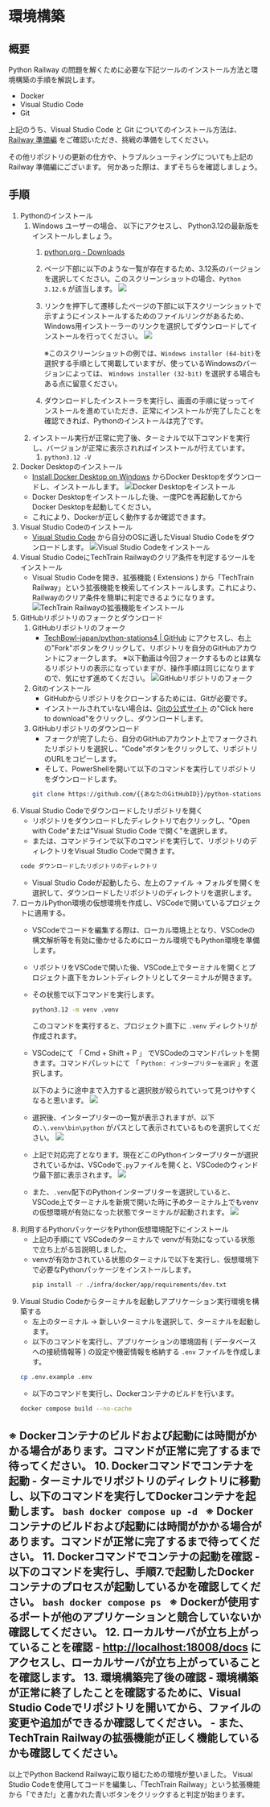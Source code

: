 # 環境構築

## 概要

Python Railway の問題を解くために必要な下記ツールのインストール方法と環境構築の手順を解説します。
- Docker
- Visual Studio Code
- Git

上記のうち、Visual Studio Code と Git についてのインストール方法は、
[Railway 準備編](https://www.notion.so/techbowl/Railway-ceba695d5014460e9733c2a46318cdec) をご確認いただき、挑戦の準備をしてください。

その他リポジトリの更新の仕方や、トラブルシューティングについても上記の Railway 準備編にございます。
何かあった際は、まずそちらを確認しましょう。

## 手順
1. Pythonのインストール
    1. Windows ユーザーの場合、  以下にアクセスし、 Python3.12の最新版をインストールしましょう。
        1. [python.org - Downloads](https://www.python.org/downloads/)
        2. ページ下部に以下のような一覧が存在するため、3.12系のバージョンを選択してください。このスクリーンショットの場合、`Python 3.12.6` が該当します。
            ![](./images/python_downloads.png)
        3. リンクを押下して遷移したページの下部に以下スクリーンショットで示すようにインストールするためのファイルリンクがあるため、Windows用インストーラーのリンクを選択してダウンロードしてインストールを行ってください。
            ![](./images/python_download_file.png)

            ※このスクリーンショットの例では、`Windows installer (64-bit)`を選択する手順として掲載していますが、使っているWindowsのバージョンによっては、 `Windows installer (32-bit)` を選択する場合もある点に留意ください。
        4. ダウンロードしたインストーラを実行し、画面の手順に従っってインストールを進めていただき、正常にインストールが完了したことを確認できれば、Pythonのインストールは完了です。
    2. インストール実行が正常に完了後、ターミナルで以下コマンドを実行し、バージョンが正常に表示されればインストールが行えています。
       1. `python3.12 -V`
2. Docker Desktopのインストール
    - [Install Docker Desktop on Windows](https://docs.docker.com/desktop/install/windows-install/) からDocker Desktopをダウンロードし、インストールします。
    ![Docker Desktopをインストール](./images/install-docker-desktop.gif)
    - Docker Desktopをインストールした後、一度PCを再起動してからDocker Desktopを起動してください。
    - これにより、Dockerが正しく動作するか確認できます。
3. Visual Studio Codeのインストール
    - [Visual Studio Code](https://code.visualstudio.com/) から自分のOSに適したVisual Studio Codeをダウンロードします。
    ![Visual Studio Codeをインストール](./images/install-vscode.gif)
4. Visual Studio CodeにTechTrain Railwayのクリア条件を判定するツールをインストール
    - Visual Studio Codeを開き、拡張機能 ( Extensions ) から「TechTrain Railway」という拡張機能を検索してインストールします。これにより、Railwayのクリア条件を簡単に判定できるようになります。
    ![TechTrain Railwayの拡張機能をインストール](./images/install-extensions.gif)
5. GitHubリポジトリのフォークとダウンロード
    1. GitHubリポジトリのフォーク
        - [TechBowl-japan/python-stations4 | GitHub](https://github.com/TechBowl-japan/python-stations4) にアクセスし、右上の"Fork"ボタンをクリックして、リポジトリを自分のGitHubアカウントにフォークします。
        ※以下動画は今回フォークするものとは異なるリポジトリの表示になっていますが、操作手順は同じになりますので、気にせず進めてください。
        ![GitHubリポジトリのフォーク](./images/fork-repository.gif)
    2. Gitのインストール
        - GitHubからリポジトリをクローンするためには、Gitが必要です。
        - インストールされていない場合は、[Gitの公式サイト](https://git-scm.com/download/win) の"Click here to download"をクリックし、ダウンロードします。
    3. GitHubリポジトリのダウンロード
        - フォークが完了したら、自分のGitHubアカウント上でフォークされたリポジトリを選択し、"Code"ボタンをクリックして、リポジトリのURLをコピーします。
        - そして、PowerShellを開いて以下のコマンドを実行してリポジトリをダウンロードします。
        ```bash
        git clone https://github.com/{{あなたのGitHubID}}/python-stations4.git
        ```
6. Visual Studio Codeでダウンロードしたリポジトリを開く
    - リポジトリをダウンロードしたディレクトリで右クリックし、"Open with Code"または"Visual Studio Code で開く"を選択します。
    - または、コマンドラインで以下のコマンドを実行して、リポジトリのディレクトリをVisual Studio Codeで開きます。
    ```bash
    code ダウンロードしたリポジトリのディレクトリ
    ```
    - Visual Studio Codeが起動したら、左上のファイル -> フォルダを開くを選択して、ダウンロードしたリポジトリのディレクトリを選択します。
7. ローカルPython環境の仮想環境を作成し、VSCodeで開いているプロジェクトに適用する。
    - VSCodeでコードを編集する際は、ローカル環境上となり、VSCodeの構文解析等を有効に働かせるためにローカル環境でもPython環境を準備します。
    - リポジトリをVSCodeで開いた後、VSCode上でターミナルを開くとプロジェクト直下をカレントディレクトリとしてターミナルが開きます。
    - その状態で以下コマンドを実行します。
        ```bash
        python3.12 -m venv .venv
        ```
        このコマンドを実行すると、プロジェクト直下に `.venv` ディレクトリが作成されます。
    - VSCodeにて 「 Cmd + Shift + P 」 でVSCodeのコマンドパレットを開きます。コマンドパレットにて 「 `Python: インタープリターを選択` 」を選択します。

        以下のように途中まで入力すると選択肢が絞られていって見つけやすくなると思います。
        ![](./images/vscode_select_python_interpreter.png)
    - 選択後、インタープリターの一覧が表示されますが、以下の`.\.venv\bin\python` がパスとして表示されているものを選択してください。
        ![](./images/vscode_python_interpreter_list.png)
    - 上記で対応完了となります。現在どこのPythonインタープリターが選択されているかは、VSCodeで`.py`ファイルを開くと、VSCodeのウィンドウ最下部に表示されます。
        ![](./images/vscode_current_python_interpreter.png)
    - また、`.venv`配下のPythonインタープリターを選択していると、VSCode上でターミナルを新規で開いた時に予めターミナル上でもvenvの仮想環境が有効になった状態でターミナルが起動されます。
    ![](./images/vscode_terminal_with_venv.png)
8. 利用するPythonパッケージをPython仮想環境配下にインストール
    - 上記の手順にて VSCodeのターミナルで venvが有効になっている状態で立ち上がる旨説明しました。
    - venvが有効かされている状態のターミナルで以下を実行し、仮想環境下で必要なPythonパッケージをインストールします。
        ```bash
        pip install -r ./infra/docker/app/requirements/dev.txt
        ```
9.  Visual Studio Codeからターミナルを起動しアプリケーション実行環境を構築する
    - 左上のターミナル -> 新しいターミナルを選択して、ターミナルを起動します。
    - 以下のコマンドを実行し、アプリケーションの環境固有 ( データベースへの接続情報等 ) の設定や機密情報を格納する `.env` ファイルを作成します。
    ```bash
    cp .env.example .env
    ```
    - 以下のコマンドを実行し、Dockerコンテナのビルドを行います。
    ```bash
    docker compose build --no-cache
    ```
   ※ Dockerコンテナのビルドおよび起動には時間がかかる場合があります。コマンドが正常に完了するまで待ってください。
10. Dockerコマンドでコンテナを起動
    - ターミナルでリポジトリのディレクトリに移動し、以下のコマンドを実行してDockerコンテナを起動します。
    ```bash
    docker compose up -d
    ```
    ※ Dockerコンテナのビルドおよび起動には時間がかかる場合があります。コマンドが正常に完了するまで待ってください。
11. Dockerコマンドでコンテナの起動を確認
    - 以下のコマンドを実行し、手順7.で起動したDockerコンテナのプロセスが起動しているかを確認してください。
    ```bash
    docker compose ps
    ```
    ※ Dockerが使用するポートが他のアプリケーションと競合していないか確認してください。
12. ローカルサーバが立ち上がっていることを確認
    - [http://localhost:18008/docs](http://localhost:docs) にアクセスし、ローカルサーバが立ち上がっていることを確認します。
13. 環境構築完了後の確認
    - 環境構築が正常に終了したことを確認するために、Visual Studio Codeでリポジトリを開いてから、ファイルの変更や追加ができるか確認してください。
    - また、TechTrain Railwayの拡張機能が正しく機能しているかも確認してください。
---
以上でPython Backend Railwayに取り組むための環境が整いました。
Visual Studio Codeを使用してコードを編集し、「TechTrain Railway」という拡張機能から「できた!」と書かれた青いボタンをクリックすると判定が始まります。
